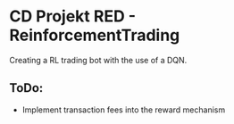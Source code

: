 # CD Projekt RED - ReinforcementTrading

Creating a RL trading bot with the use of a DQN.


## ToDo:
- Implement transaction fees into the reward mechanism
